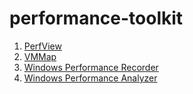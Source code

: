 # performance-toolkit
1. [PerfView](https://github.com/Microsoft/perfview)
2. [VMMap](https://docs.microsoft.com/en-us/sysinternals/downloads/vmmap)
3. [Windows Performance Recorder](https://docs.microsoft.com/en-us/windows-hardware/test/wpt/windows-performance-recorder)
4. [Windows Performance Analyzer](https://docs.microsoft.com/en-us/windows-hardware/test/wpt/windows-performance-analyzer)
